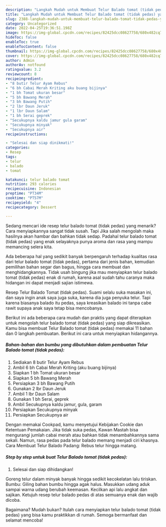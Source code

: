 ```yaml
---
description: "Langkah Mudah untuk Membuat Telur Balado tomat (tidak pedas) yang Lezat, Buat Buka Puasa Menggugah Selera"
title: "Langkah Mudah untuk Membuat Telur Balado tomat (tidak pedas) yang Lezat, Buat Buka Puasa Menggugah Selera"
slug: 2388-langkah-mudah-untuk-membuat-telur-balado-tomat-tidak-pedas-yang-lezat-buat-buka-puasa-menggugah-selera
category: Uncategorized
date: 2022-04-25T19:36:51.198Z
image: https://img-global.cpcdn.com/recipes/82425dcc08627758/680x482cq70/telur-balado-tomat-tidak-pedas-foto-resep-utama.jpg
hideToc: false
enableToc: true
enableTocContent: false
thumbnail: https://img-global.cpcdn.com/recipes/82425dcc08627758/680x482cq70/telur-balado-tomat-tidak-pedas-foto-resep-utama.jpg
cover: https://img-global.cpcdn.com/recipes/82425dcc08627758/680x482cq70/telur-balado-tomat-tidak-pedas-foto-resep-utama.jpg
author: Admin
authorAv: notfound
ratingvalue: 3.2
reviewcount: 8
recipeingredient:
- "8 butir Telur Ayam Rebus"
- "6 bh Cabai Merah Kriting aku buang bijinya"
- "1 bh Tomat ukuran besar"
- "5 bh Bawang Merah"
- "3 bh Bawang Putih"
- "2 lbr Daun Jeruk"
- "1 lbr Daun Salam"
- "1 bh Serai geprek"
- "Secukupnya kaldu jamur gula garam"
- "Secukupnya minyak"
- "Secukupnya air"
recipeinstructions:

- "Selesai dan siap dinikmati!"
categories:
- Resep
tags:
- telur
- balado
- tomat

katakunci: telur balado tomat 
nutrition: 293 calories
recipecuisine: Indonesian
preptime: "PT34M"
cooktime: "PT57M"
recipeyield: "4"
recipecategory: Dessert

---
```



Sedang mencari ide resep telur balado tomat (tidak pedas) yang menarik? Cara menyiapkannya sangat tidak susah. Tapi Jika salah mengolah maka hasilnya akan hambar dan bahkan tidak sedap. Padahal telur balado tomat (tidak pedas) yang enak selayaknya punya aroma dan rasa yang mampu memancing selera kita.


Ada beberapa hal yang sedikit banyak berpengaruh terhadap kualitas rasa dari telur balado tomat (tidak pedas), pertama dari jenis bahan, kemudian pemilihan bahan segar dan bagus, hingga cara membuat dan menghidangkannya. Tidak usah bingung jika mau menyiapkan telur balado tomat (tidak pedas) enak di rumah, karena asal sudah tahu caranya maka hidangan ini dapat menjadi sajian istimewa.

Resep Telur Balado Tomat (tidak pedas). Suami selalu suka masakan ini, dan saya ingin anak saya juga suka, karena dia juga penyuka telur. Tapi karena biasanya balado itu pedas, saya kreasikan balado ini tanpa cabe rawit supaya anak saya tetap bisa mencobanya.


Berikut ini ada beberapa cara mudah dan praktis yang dapat diterapkan untuk mengolah telur balado tomat (tidak pedas) yang siap dikreasikan. Kamu bisa membuat Telur Balado tomat (tidak pedas) memakai 11 bahan dan 0 langkah pembuatan. Berikut ini cara untuk menyiapkan hidangannya.

<!--inarticleads1-->

##### Bahan-bahan dan bumbu yang dibutuhkan dalam pembuatan Telur Balado tomat (tidak pedas):

1. Sediakan 8 butir Telur Ayam Rebus
1. Ambil 6 bh Cabai Merah Kriting (aku buang bijinya)
1. Siapkan 1 bh Tomat ukuran besar
1. Siapkan 5 bh Bawang Merah
1. Persiapkan 3 bh Bawang Putih
1. Gunakan 2 lbr Daun Jeruk
1. Ambil 1 lbr Daun Salam
1. Gunakan 1 bh Serai, geprek
1. Ambil Secukupnya kaldu jamur, gula, garam
1. Persiapkan Secukupnya minyak
1. Persiapkan Secukupnya air


Dengan memakai Cookpad, kamu menyetujui Kebijakan Cookie dan Ketentuan Pemakaian. Jika tidak suka pedas, Kawan Mastah bisa mengurangi jumlah cabai merah atau bahkan tidak menambahkannya sama sekali. Namun, rasa pedas pada telur balado memang menjadi ciri khasnya. Cara Membuat Telur Balado Padang: Rebus telur hingga matang. 

<!--inarticleads2-->

##### Step by step untuk buat Telur Balado tomat (tidak pedas):


1. Selesai dan siap dihidangkan!

Goreng telur dalam minyak banyak hingga sedikit kecokelatan lalu tiriskan. Bumbu: Giling bahan bumbu hingga agak halus. Masukkan udang aduk sampai warna udang berubah keemasan. Kecilkan api lalu angkat dan sajikan. Ketujuh resep telur balado pedas di atas semuanya enak dan wajib dicoba. 

Bagaimana? Mudah bukan? Itulah cara menyiapkan telur balado tomat (tidak pedas) yang bisa kamu praktikkan di rumah. Semoga bermanfaat dan selamat mencoba!
